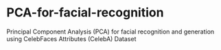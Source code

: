 # PCA-for-facial-recognition
Principal  Component  Analysis  (PCA)  for  facial  recognition  and generation using CelebFaces Attributes (CelebA) Dataset
